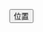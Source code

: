 <html>
	<head>
		<meta charset="utf-8" />
		<title></title>
	</head>
	<body>
		<button id="surePos">位置</button>
	</body>
</html>

	
